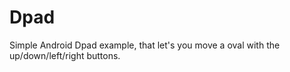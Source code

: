 # Dpad
Simple Android Dpad example, that let's you move a oval with the up/down/left/right buttons.

